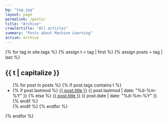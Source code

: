 ```yaml
---
bg: "tag.jpg"
layout: page
permalink: /posts/
title: "Archive"
crawlertitle: "All articles"
summary: "Posts about Machine Learning"
active: archive
---
```


{% for tag in site.tags %}
  {% assign t = tag | first %}
  {% assign posts = tag | last %}

  <h2 class="category-key" id="{{ t | downcase }}">{{ t | capitalize }}</h2>

  <ul class="year">
    {% for post in posts %}
      {% if post.tags contains t %}
        <li>
          {% if post.lastmod %}
            <a href="{{ post.url }}">{{ post.title }}</a>
            <span class="date">{{ post.lastmod | date: "%d-%m-%Y"  }}</span>
          {% else %}
            <a href="{{ post.url }}">{{ post.title }}</a>
            <span class="date">{{ post.date | date: "%d-%m-%Y"  }}</span>
          {% endif %}
        </li>
      {% endif %}
    {% endfor %}
  </ul>

{% endfor %}
